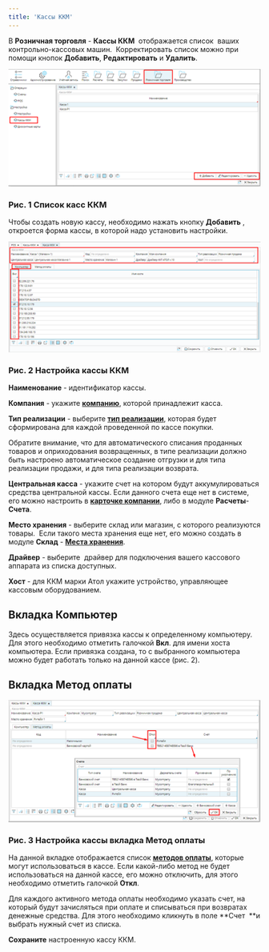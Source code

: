```yaml
---
title: 'Кассы ККМ'
---
```


В **Розничная торговля** - **Кассы ККМ**  отображается список  ваших контрольно-кассовых машин.  Корректировать список можно при помощи кнопок **Добавить**, **Редактировать** и **Удалить**.

![](attachments/1146937/1802254.png)

### Рис. 1 Список касс ККМ

  

Чтобы создать новую кассу, необходимо нажать кнопку **Добавить** , откроется форма кассы, в которой надо установить настройки. 

![](attachments/1146937/1802255.png)

### Рис. 2 Настройка кассы ККМ

  

**Наименование** - идентификатор кассы.

**Компания** - укажите [**компанию**](Partners_directory.md), которой принадлежит касса.

**Тип реализации** - выберите [**тип реализации**](Invoice_type.md), которая будет сформирована для каждой проведенной по кассе покупки.

Обратите внимание, что для автоматического списания проданных товаров и оприходования возвращенных, в типе реализации должно быть настроено автоматическое создание отгрузки и для типа реализации продажи, и для типа реализации возврата.

**Центральная касса** - укажите счет на котором будут аккумулироваться средства центральной кассы. Если данного счета еще нет в системе, его можно настроить в [**карточке компании**](Partners_directory.md), либо в модуле **Расчеты**-**Счета**.  

**Место хранения** - выберите склад или магазин, с которого реализуются товары.  Если такого места хранения еще нет, его можно создать в модуле **Склад** - [**Места хранения**](Location_settings.md).

**Драйвер** - выберите  драйвер для подключения вашего кассового аппарата из списка доступных.

**Хост** - для ККМ марки Атол укажите устройство, управляющее  кассовым оборудованием. 

## **Вкладка Компьютер**

Здесь осуществляется привязка кассы к определенному компьютеру. Для этого необходимо отметить галочкой **Вкл**. для имени хоста компьютера. Если привязка создана, то с выбранного компьютера можно будет работать только на данной кассе (рис. 2).  

  

## **Вкладка Метод оплаты**

![](attachments/1146937/1802256.png)

### Рис. 3 Настройка кассы вкладка Метод оплаты

  

На данной вкладке отображается список [**методов оплаты**](General_settings.md), которые могут использоваться в кассе. Если какой-либо метод не будет использоваться на данной кассе, его можно отключить, для этого необходимо отметить галочкой **Откл**.  

Для каждого активного метода оплаты необходимо указать счет, на который будут зачисляться при оплате и списываться при возвратах денежные средства. Для этого необходимо кликнуть в поле **Счет  **и выбрать нужный счет из списка.

**Сохраните** настроенную кассу ККМ.

  

  


